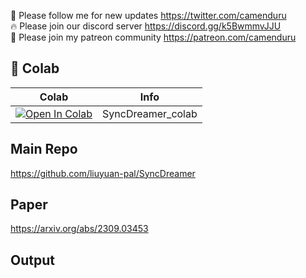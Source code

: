 🐣 Please follow me for new updates https://twitter.com/camenduru <br />
🔥 Please join our discord server https://discord.gg/k5BwmmvJJU <br />
🥳 Please join my patreon community https://patreon.com/camenduru <br />

## 🦒 Colab

| Colab | Info
| --- | --- |
[![Open In Colab](https://colab.research.google.com/assets/colab-badge.svg)](https://colab.research.google.com/github/camenduru/SyncDreamer-colab/blob/main/NIKI_colab.ipynb) | SyncDreamer_colab

## Main Repo
https://github.com/liuyuan-pal/SyncDreamer

## Paper
https://arxiv.org/abs/2309.03453

## Output
